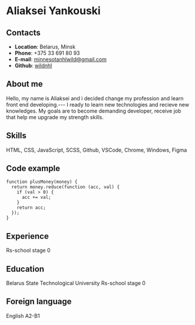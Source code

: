 # Aliaksei Yankouski

## Contacts

- **Location**: Belarus, Minsk
- **Phone**: +375 33 691 80 93
- **E-mail**: minnesotanhlwild@gmail.com
- **Github**: [wildnhl](https://github.com/wildnhl)

## About me

Hello, my name is Aliaksei and i decided change my profession and learn front end developing.--- I ready to learn new technologies and recieve new knowledges. My goals are to become demanding developer, receive job that help me upgrade my strength skills.

## Skills

HTML, CSS, JavaScript, SCSS, Github, VSCode, Chrome, Windows, Figma

## Code example

```
function plusMoney(money) {
  return money.reduce(function (acc, val) {
    if (val > 0) {
      acc += val;
    }
    return acc;
  });
}
```

## Experience

Rs-school stage 0

## Education

Belarus State Technological University
Rs-school stage 0

## Foreign language

English A2-B1
